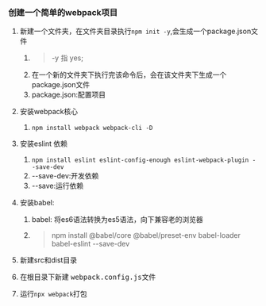 ### 创建一个简单的webpack项目
1. 新建一个文件夹，在文件夹目录执行`npm init -y`,会生成一个package.json文件
   1. > -y 指 yes;
   2. 在一个新的文件夹下执行完该命令后，会在该文件夹下生成一个package.json文件
   3. package.json:配置项目
2. 安装webpack核心
   1. `npm install webpack webpack-cli -D`




3. 安装eslint 依赖
   1. `npm install eslint eslint-config-enough eslint-webpack-plugin --save-dev`
   2. --save-dev:开发依赖
   3. --save:运行依赖

4. 安装babel:
   1. babel: 将es6语法转换为es5语法，向下兼容老的浏览器
   2. >npm install @babel/core @babel/preset-env babel-loader babel-eslint --save-dev
5. 新建src和dist目录
6. 在根目录下新建 <kbd>webpack.config.js</kbd>文件
7. 运行`npx webpack`打包
